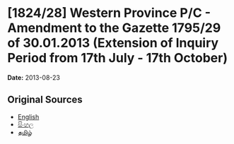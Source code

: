 # [1824/28] Western Province P/C - Amendment to the Gazette 1795/29 of 30.01.2013 (Extension of Inquiry Period from 17th July - 17th October)

**Date:** 2013-08-23

## Original Sources

- [English](https://documents.gov.lk/view/extra-gazettes/2013/8/1824-28_E.pdf)
- [සිංහල](https://documents.gov.lk/view/extra-gazettes/2013/8/1824-28_S.pdf)
- [தமிழ்](https://documents.gov.lk/view/extra-gazettes/2013/8/1824-28_T.pdf)
